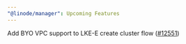```yaml
---
"@linode/manager": Upcoming Features
---
```


Add BYO VPC support to LKE-E create cluster flow ([#12551](https://github.com/linode/manager/pull/12551))
